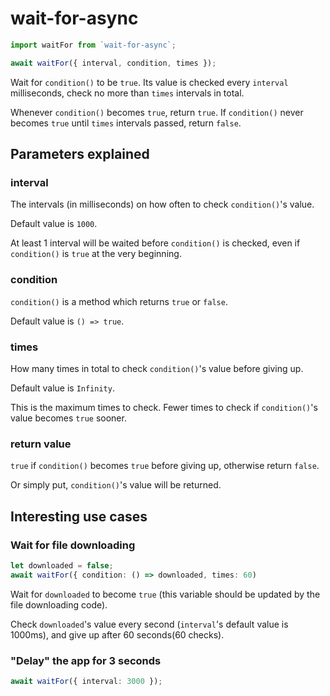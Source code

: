 # wait-for-async

```ts
import waitFor from `wait-for-async`;

await waitFor({ interval, condition, times });
```

Wait for `condition()` to be `true`. Its value is checked every `interval` milliseconds, check no more than `times` intervals in total.

Whenever `condition()` becomes `true`, return `true`. If `condition()` never becomes `true` until `times` intervals passed, return `false`.


## Parameters explained

### interval

The intervals (in milliseconds) on how often to check `condition()`'s value. 

Default value is `1000`.

At least 1 interval will be waited before `condition()` is checked, even if `condition()` is `true` at the very beginning.

### condition

`condition()` is a method which returns `true` or `false`.

Default value is `() => true`.

### times

How many times in total to check `condition()`'s value before giving up. 

Default value is `Infinity`.

This is the maximum times to check. Fewer times to check if `condition()`'s value becomes `true` sooner.

### return value

`true` if `condition()` becomes `true` before giving up, otherwise return `false`.

Or simply put, `condition()`'s value will be returned.


## Interesting use cases


### Wait for file downloading

```ts
let downloaded = false;
await waitFor({ condition: () => downloaded, times: 60)
```

Wait for `downloaded` to become `true` (this variable should be updated by the file downloading code).

Check `downloaded`'s value every second (`interval`'s default value is 1000ms), and give up after 60 seconds(60 checks).

### "Delay" the app for 3 seconds

```ts
await waitFor({ interval: 3000 });
```
